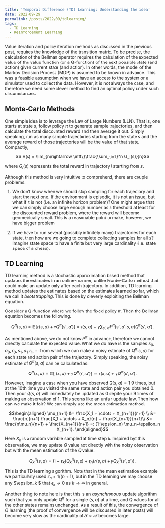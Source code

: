 ```yaml
---
title: 'Temporal Difference (TD) Learning: Understanding the idea'
date: 2022-09-29
permalink: /posts/2022/09/tdlearning/
tags:
  - TD Learning
  - Reinforcement Learning
---
```


Value iteration and policy iteration methods as discussed in the previous [post](https://mnjnsng.github.io/posts/2022/09/vipi/), requires the knowledge of the transition matrix. To be precise, the calculation of the Bellman operator requires the calculation of the expected value of the value function (or a Q-function) of the next possible state (and action) given current state (and action). In other words, the model of the Markov Decision Process (MDP) is assumed to be known in advance. This was a feasible assumption when we have an access to the system or a simulator used to collect the data. However, it is not always the case, and therefore we need some clever method to find an optimal policy under such circumstances.

## Monte-Carlo Methods

One simple idea is to leverage the Law of Large Numbers (LLN). That is, one starts at state $s$, follow policy $\pi$ to generate sample trajectories, and then calculate the total discounted reward and then average it out. Simply speaking, run as many sample trajectories starting from the state $s$ and the average reward of those trajectories will be the value of that state. Compactly,

$$ V(s) = \lim_{n\rightarrow \infty}\frac{\sum_{i=1}^n G_i(s)}{n}$$

where $G_i(s)$ represents the total reward in trajectory $i$ starting from $s$.

Although this method is very intuitive to comprehend, there are couple problems.

1. We don't know when we should stop sampling for each trajectory and start the next one. If the environment is episodic, it is not an issue, but what if it is not (i.e. an infinite horizon problem)? One might argue that we can simply choose large enough number as a threshold at least for the discounted reward problem, where the reward will become geometrically small. This is a reasonable point to make, however, we have bigger problem.

2. If we have to run several (possibly infinitely many) trajectories for each state, then how are we going to complete collecting samples for all $s$? Imagine state space to have a finite but very large cardinality (i.e. state space of a chess).

## TD Learning

TD learning method is a stochastic approximation based method that updates the estimates in an online-manner, unlike Monte-Carlo method that could make an update only after each trajectory. In addition, TD learning method updates the estimates based on the estimates learned so far, which we call it *bootstrapping*. This is done by cleverly exploiting the Bellman equation.

Consider a Q-function where we follow the fixed policy $\pi$. Then the Bellman equation becomes the following.

$$Q^\pi (s,a) = \mathbb{E}[r(s,a) + \gamma Q^\pi(s',a')] = \bar{r}(s,a) + \gamma \sum_{s',a'} P^\pi(s',a'\vert s,a)Q^\pi(s',a').$$

As mentioned above, we do not know $P^\pi$ in advance, therefore we cannot directly calculate the expected value. What we do have is the samples $s_0, a_0, r_0, s_1, a_1, r_1, \cdots$ from which we can make a noisy estimate of $Q^\pi(s,a)$ for each state and action pair of the trajectory. Simply speaking, the noisy estimate of $Q^\pi(s,a)$ can be calculated as:

$$Q^\pi (s,a) = \mathbb{E}[r(s,a) + \gamma Q^\pi(s',a')] \simeq r(s,a) + \gamma Q^\pi(s',a').$$

However, imagine a case when you have observed $Q(s,a)=1$ 9 times, but at the 10th time you visited the same state and action pair you obtained $0$. Then your $Q(s,a)$ will immediately be updated as $0$ depite your 9 times of making an observation of $1$. This seems like an unfair update law. Then how can we make it fair? We can simply use the mean estimation method.

$$\begin{aligned}
\mu_{n+1} &= \frac{X_1 + \cdots + X_{n+1}}{n+1}  \\
&=  \frac{n}{n+1} \frac{X_1 + \cdots + X_n}{n} + \frac{X_{n+1}}{n+1}\\
&=  \frac{n\mu_n}{n+1} + \frac{X_{n+1}}{n+1} =: (1-\epsilon_n) \mu_n+\epsilon_n X_{n+1}.
\end{aligned}$$

Here $X_k$ is a random variable sampled at time step $k$. Inspired byt this observation, we may update $Q$ value not directly with the noisy observation but with the mean estimation of the $Q$ value:

$$Q_k^\pi (s,a) = (1-\epsilon_k)Q_k^\pi(s,a) + \epsilon_n(r(s,a) + \gamma Q_k^\pi(s',a')).$$

This is the TD learning algorithm. Note that in the mean estimation example we particularly used $\epsilon_n = 1/(n+1)$, but in the TD learning we may choose any $\epsilon_k $ that  $\epsilon_k \rightarrow 0$ as $k\rightarrow \infty$ in general.

Another thing to note here is that this is an *asynchronous* update algorithm such that you only update $Q^\pi$ for a single $(s,a)$ at a time, and Q values for all the other states remains unchanged. As a result of this, the convergence of $Q$ learning (the proof of convergence will be discussed in later posts) will become very slow as the cardinality of $\mathcal{S} \times \mathcal{A}$ becomes large.

------

